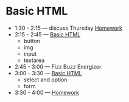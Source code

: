 # Basic HTML 
- 1:30 - 2:15 — discuss Thursday [Homework](../day-2/homework.md)
- 2:15 - 2:45 — [Basic HTML](https://btholt.github.io/intro-to-web-dev-v2/basic-html)
  - button
  - img
  - input
  - textarea
- 2:45 - 3:00 — Fizz Buzz Energizer
- 3:00 - 3:30 — [Basic HTML](https://btholt.github.io/intro-to-web-dev-v2/basic-html)
  - select and option
  - form
- 3:30 - 4:00 — [Homework](./homework.md)